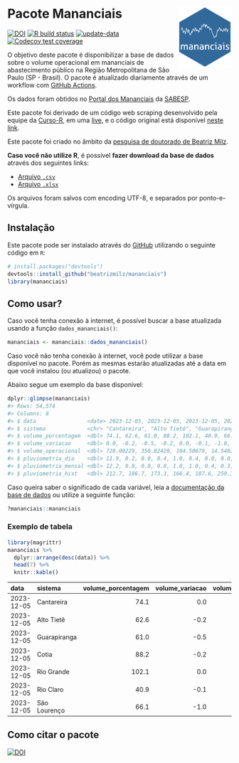 
<!-- README.md is generated from README.Rmd. Please edit that file -->

# Pacote Mananciais <img src="man/figures/hexlogo.png" align="right" width = "120px"/>

<!-- badges: start -->

[![DOI](https://zenodo.org/badge/DOI/10.5281/zenodo.4733056.svg)](https://doi.org/10.5281/zenodo.4733056)
[![R build
status](https://github.com/beatrizmilz/mananciais/workflows/R-CMD-check/badge.svg)](https://github.com/beatrizmilz/mananciais/actions)
[![update-data](https://github.com/beatrizmilz/mananciais/actions/workflows/2-update_data.yaml/badge.svg)](https://github.com/beatrizmilz/mananciais/actions/workflows/2-update_data.yaml)
[![Codecov test
coverage](https://codecov.io/gh/beatrizmilz/mananciais/branch/master/graph/badge.svg)](https://codecov.io/gh/beatrizmilz/mananciais?branch=master)
<!-- badges: end -->

O objetivo deste pacote é disponibilizar a base de dados sobre o volume
operacional em mananciais de abastecimento público na Região
Metropolitana de São Paulo (SP - Brasil). O pacote é atualizado
diariamente através de um workflow com [GitHub
Actions](https://github.com/beatrizmilz/mananciais/actions).

Os dados foram obtidos no [Portal dos
Mananciais](http://mananciais.sabesp.com.br/Situacao) da
[SABESP](http://site.sabesp.com.br/site/Default.aspx).

Este pacote foi derivado de um código web scraping desenvolvido pela
equipe da [Curso-R](https://www.curso-r.com/), em uma
[live](https://youtu.be/jvZIxrMmOcQ), e o código original está
disponível [neste
link](https://github.com/curso-r/lives/blob/master/drafts/20200730_scraper_sabesp.R).

Este pacote foi criado no âmbito da [pesquisa de doutorado de Beatriz
Milz](https://beatrizmilz.github.io/tese/).

**Caso você não utilize R**, é possível **fazer download da base de
dados** através dos seguintes links:

- [Arquivo
  `.csv`](https://github.com/beatrizmilz/mananciais/raw/master/inst/extdata/mananciais.csv)
- [Arquivo
  `.xlsx`](https://github.com/beatrizmilz/mananciais/blob/master/inst/extdata/mananciais.xlsx?raw=true)

Os arquivos foram salvos com encoding UTF-8, e separados por
ponto-e-vírgula.

## Instalação

Este pacote pode ser instalado através do [GitHub](https://github.com/)
utilizando o seguinte código em `R`:

``` r
# install.packages("devtools")
devtools::install_github("beatrizmilz/mananciais")
library(mananciais)
```

## Como usar?

Caso você tenha conexão à internet, é possível buscar a base atualizada
usando a função `dados_mananciais()`:

``` r
mananciais <- mananciais::dados_mananciais() 
```

Caso você não tenha conexão à internet, você pode utilizar a base
disponível no pacote. Porém as mesmas estarão atualizadas até a data em
que você instalou (ou atualizou) o pacote.

Abaixo segue um exemplo da base disponível:

``` r
dplyr::glimpse(mananciais)
#> Rows: 54,574
#> Columns: 8
#> $ data                <date> 2023-12-05, 2023-12-05, 2023-12-05, 2023-12-05, 2…
#> $ sistema             <chr> "Cantareira", "Alto Tietê", "Guarapiranga", "Cotia…
#> $ volume_porcentagem  <dbl> 74.1, 62.6, 61.0, 88.2, 102.1, 40.9, 66.1, 74.1, 6…
#> $ volume_variacao     <dbl> 0.0, -0.2, -0.5, -0.2, 0.0, -0.1, -1.0, 0.0, -0.1,…
#> $ volume_operacional  <dbl> 728.00229, 350.82420, 104.50679, 14.54829, 114.486…
#> $ pluviometria_dia    <dbl> 11.9, 0.2, 0.0, 0.4, 1.0, 0.4, 0.0, 0.0, 0.1, 0.0,…
#> $ pluviometria_mensal <dbl> 12.2, 0.8, 0.0, 0.8, 1.0, 1.0, 0.4, 0.3, 0.6, 0.0,…
#> $ pluviometria_hist   <dbl> 212.7, 186.7, 173.3, 166.4, 187.6, 259.3, 214.3, 2…
```

Caso queira saber o significado de cada variável, leia a [documentação
da base de
dados](https://beatrizmilz.github.io/mananciais/reference/mananciais.html)
ou utilize a seguinte função:

``` r
?mananciais::mananciais
```

### Exemplo de tabela

``` r
library(magrittr)
mananciais %>% 
  dplyr::arrange(desc(data)) %>% 
  head(7) %>%
  knitr::kable()
```

| data       | sistema      | volume_porcentagem | volume_variacao | volume_operacional | pluviometria_dia | pluviometria_mensal | pluviometria_hist |
|:-----------|:-------------|-------------------:|----------------:|-------------------:|-----------------:|--------------------:|------------------:|
| 2023-12-05 | Cantareira   |               74.1 |             0.0 |          728.00229 |             11.9 |                12.2 |             212.7 |
| 2023-12-05 | Alto Tietê   |               62.6 |            -0.2 |          350.82420 |              0.2 |                 0.8 |             186.7 |
| 2023-12-05 | Guarapiranga |               61.0 |            -0.5 |          104.50679 |              0.0 |                 0.0 |             173.3 |
| 2023-12-05 | Cotia        |               88.2 |            -0.2 |           14.54829 |              0.4 |                 0.8 |             166.4 |
| 2023-12-05 | Rio Grande   |              102.1 |             0.0 |          114.48627 |              1.0 |                 1.0 |             187.6 |
| 2023-12-05 | Rio Claro    |               40.9 |            -0.1 |            5.58579 |              0.4 |                 1.0 |             259.3 |
| 2023-12-05 | São Lourenço |               66.1 |            -1.0 |           58.67550 |              0.0 |                 0.4 |             214.3 |

## Como citar o pacote

[![DOI](https://zenodo.org/badge/DOI/10.5281/zenodo.4733056.svg)](https://doi.org/10.5281/zenodo.4733056)
